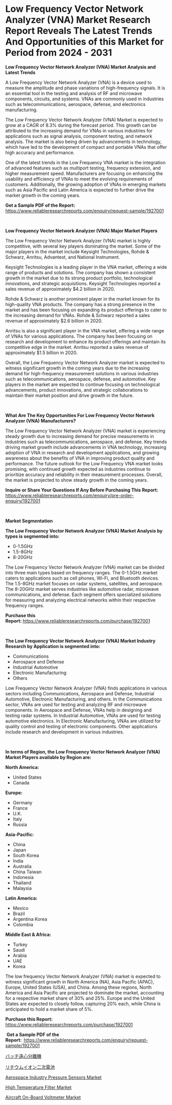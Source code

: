 <p><h1>Low Frequency Vector Network Analyzer (VNA) Market Research Report Reveals The Latest Trends And Opportunities of this Market for Period from 2024 - 2031</h1></p><p><strong>Low Frequency Vector Network Analyzer (VNA) Market Analysis and Latest Trends</strong></p>
<p><p>A Low Frequency Vector Network Analyzer (VNA) is a device used to measure the amplitude and phase variations of high-frequency signals. It is an essential tool in the testing and analysis of RF and microwave components, circuits, and systems. VNAs are commonly used in industries such as telecommunications, aerospace, defense, and electronics manufacturing.</p><p>The Low Frequency Vector Network Analyzer (VNA) Market is expected to grow at a CAGR of 8.3% during the forecast period. This growth can be attributed to the increasing demand for VNAs in various industries for applications such as signal analysis, component testing, and network analysis. The market is also being driven by advancements in technology, which have led to the development of compact and portable VNAs that offer high accuracy and performance.</p><p>One of the latest trends in the Low Frequency VNA market is the integration of advanced features such as multiport testing, frequency extension, and higher measurement speed. Manufacturers are focusing on enhancing the usability and efficiency of VNAs to meet the evolving requirements of customers. Additionally, the growing adoption of VNAs in emerging markets such as Asia Pacific and Latin America is expected to further drive the market growth in the coming years.</p></p>
<p><strong>Get a Sample PDF of the Report:&nbsp;</strong> <a href="https://www.reliableresearchreports.com/enquiry/request-sample/1927001">https://www.reliableresearchreports.com/enquiry/request-sample/1927001</a></p>
<p>&nbsp;</p>
<p><strong>Low Frequency Vector Network Analyzer (VNA) Major Market Players</strong></p>
<p><p>The Low Frequency Vector Network Analyzer (VNA) market is highly competitive, with several key players dominating the market. Some of the major players in the market include Keysight Technologies, Rohde & Schwarz, Anritsu, Advantest, and National Instrument.</p><p>Keysight Technologies is a leading player in the VNA market, offering a wide range of products and solutions. The company has shown a consistent growth in the market due to its strong product portfolio, technological innovations, and strategic acquisitions. Keysight Technologies reported a sales revenue of approximately $4.2 billion in 2020.</p><p>Rohde & Schwarz is another prominent player in the market known for its high-quality VNA products. The company has a strong presence in the market and has been focusing on expanding its product offerings to cater to the increasing demand for VNAs. Rohde & Schwarz reported a sales revenue of approximately $2.6 billion in 2020.</p><p>Anritsu is also a significant player in the VNA market, offering a wide range of VNAs for various applications. The company has been focusing on research and development to enhance its product offerings and maintain its competitive edge in the market. Anritsu reported a sales revenue of approximately $1.5 billion in 2020.</p><p>Overall, the Low Frequency Vector Network Analyzer market is expected to witness significant growth in the coming years due to the increasing demand for high-frequency measurement solutions in various industries such as telecommunications, aerospace, defense, and automotive. Key players in the market are expected to continue focusing on technological advancements, product innovations, and strategic collaborations to maintain their market position and drive growth in the future.</p></p>
<p>&nbsp;</p>
<p><strong>What Are The Key Opportunities For Low Frequency Vector Network Analyzer (VNA) Manufacturers?</strong></p>
<p><p>The Low Frequency Vector Network Analyzer (VNA) market is experiencing steady growth due to increasing demand for precise measurements in industries such as telecommunications, aerospace, and defense. Key trends driving market growth include advancements in VNA technology, increasing adoption of VNA in research and development applications, and growing awareness about the benefits of VNA in improving product quality and performance. The future outlook for the Low Frequency VNA market looks promising, with continued growth expected as industries continue to prioritize accuracy and reliability in their measurement processes. Overall, the market is projected to show steady growth in the coming years.</p></p>
<p><strong>Inquire or Share Your Questions If Any Before Purchasing This Report:</strong> <a href="https://www.reliableresearchreports.com/enquiry/pre-order-enquiry/1927001">https://www.reliableresearchreports.com/enquiry/pre-order-enquiry/1927001</a></p>
<p>&nbsp;</p>
<p><strong>Market Segmentation</strong></p>
<p><strong>The Low Frequency Vector Network Analyzer (VNA) Market Analysis by types is segmented into:</strong></p>
<p><ul><li>0-1.5GHz</li><li>1.5-8GHz</li><li>8-20GHz</li></ul></p>
<p><p>The Low Frequency Vector Network Analyzer (VNA) market can be divided into three main types based on frequency ranges. The 0-1.5GHz market caters to applications such as cell phones, Wi-Fi, and Bluetooth devices. The 1.5-8GHz market focuses on radar systems, satellites, and aerospace. The 8-20GHz market serves industries like automotive radar, microwave communications, and defense. Each segment offers specialized solutions for measuring and analyzing electrical networks within their respective frequency ranges.</p></p>
<p><strong>Purchase this Report:&nbsp;</strong><a href="https://www.reliableresearchreports.com/purchase/1927001">https://www.reliableresearchreports.com/purchase/1927001</a></p>
<p>&nbsp;</p>
<p><strong>The Low Frequency Vector Network Analyzer (VNA) Market Industry Research by Application is segmented into:</strong></p>
<p><ul><li>Communications</li><li>Aerospace and Defense</li><li>Industrial Automotive</li><li>Electronic Manufacturing</li><li>Others</li></ul></p>
<p><p>Low Frequency Vector Network Analyzer (VNA) finds applications in various sectors including Communications, Aerospace and Defense, Industrial Automotive, Electronic Manufacturing, and others. In the Communications sector, VNAs are used for testing and analyzing RF and microwave components. In Aerospace and Defense, VNAs help in designing and testing radar systems. In Industrial Automotive, VNAs are used for testing automotive electronics. In Electronic Manufacturing, VNAs are utilized for quality control and testing of electronic components. Other applications include research and development in various industries.</p></p>
<p>&nbsp;</p>
<p><strong>In terms of Region, the Low Frequency Vector Network Analyzer (VNA) Market Players available by Region are:</strong></p>
<p>
    <p> <strong> North America: </strong>
        <ul>
            <li>United States</li>
            <li>Canada</li>
        </ul>
        </p> 
    <p> <strong> Europe: </strong>
        <ul>
            <li>Germany</li>
            <li>France</li>
            <li>U.K.</li>
            <li>Italy</li>
            <li>Russia</li>
        </ul>
        </p> 
    <p> <strong> Asia-Pacific: </strong>
        <ul>
            <li>China</li>
            <li>Japan</li>
            <li>South Korea</li>
            <li>India</li>
            <li>Australia</li>
            <li>China Taiwan</li>
            <li>Indonesia</li>
            <li>Thailand</li>
            <li>Malaysia</li>
        </ul>
        </p> 
    <p> <strong> Latin America: </strong>
        <ul>
            <li>Mexico</li>
            <li>Brazil</li>
            <li>Argentina Korea</li>
            <li>Colombia</li>
        </ul>
        </p> 
    <p> <strong> Middle East & Africa: </strong>
        <ul>
            <li>Turkey</li>
            <li>Saudi</li>
            <li>Arabia</li>
            <li>UAE</li>
            <li>Korea</li>
        </ul>
    </p>
    </p>
<p><p>The low frequency Vector Network Analyzer (VNA) market is expected to witness significant growth in North America (NA), Asia Pacific (APAC), Europe, United States (USA), and China. Among these regions, North America and Asia Pacific are projected to dominate the market, accounting for a respective market share of 30% and 25%. Europe and the United States are expected to closely follow, capturing 20% each, while China is anticipated to hold a market share of 5%.</p></p>
<p><strong>Purchase this Report: </strong><a href="https://www.reliableresearchreports.com/purchase/1927001">https://www.reliableresearchreports.com/purchase/1927001</a></p>
<p>&nbsp;<strong>Get a Sample PDF of the Report:&nbsp;&nbsp;</strong><a href="https://www.reliableresearchreports.com/enquiry/request-sample/1927001">https://www.reliableresearchreports.com/enquiry/request-sample/1927001</a></p>
<p><strong></strong></p>
<p><p><a href="https://medium.com/@silverbeaudinsa406dp355ue/%E3%83%90%E3%83%83%E3%83%81%E9%81%A0%E5%BF%83%E5%88%86%E9%9B%A2%E6%A9%9F%E5%B8%82%E5%A0%B4%E3%81%AE%E8%A6%8F%E6%A8%A1-cagr-%E3%83%88%E3%83%AC%E3%83%B3%E3%83%892024-2030-68363033f2f0">バッチ遠心分離機</a></p><p><a href="https://medium.com/@dwighthuels1/%E3%83%AA%E3%83%81%E3%82%A6%E3%83%A0%E3%82%A4%E3%82%AA%E3%83%B3%E4%BA%8C%E6%AC%A1%E9%9B%BB%E6%B1%A0%E5%B8%82%E5%A0%B4%E3%83%AC%E3%83%9D%E3%83%BC%E3%83%88%E3%81%AF-%E3%81%93%E3%81%AE%E5%B8%82%E5%A0%B4%E3%81%AE%E6%9C%80%E6%96%B0%E3%81%AE%E3%83%88%E3%83%AC%E3%83%B3%E3%83%89%E3%81%A8%E6%88%90%E9%95%B7%E6%A9%9F%E4%BC%9A%E3%82%92%E6%98%8E%E3%82%89%E3%81%8B%E3%81%AB%E3%81%97%E3%81%A6%E3%81%84%E3%81%BE%E3%81%99-341b4b8a678d">リチウムイオン二次電池</a></p><p><a href="https://sudsy-motorcycle-bbc.notion.site/Aerospace-Industry-Pressure-Sensors-Market-Size-Growing-and-Forecasted-for-period-from-2024-2031-a-bfdcf344081a4047bc101dcfab72adfd">Aerospace Industry Pressure Sensors Market</a></p><p><a href="https://view.publitas.com/reportprime-1/high-temperature-filter-market-centers-on-aspects-such-as-market-growth-market-share-market-opportunity-and-projected-forecasts-spanning-from-2024-to-2031/">High Temperature Filter Market</a></p><p><a href="https://military-diascia-e68.notion.site/Aircraft-On-Board-Voltmeter-Market-Centers-on-Aspects-such-as-Market-Growth-Market-Share-Market-Op-f57dbdb74f49496c8e74f87dc524f3e2">Aircraft On-Board Voltmeter Market</a></p></p>